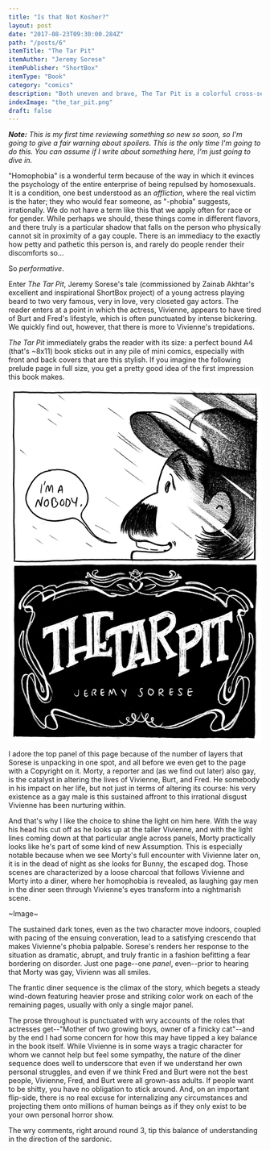 ```yaml
---
title: "Is that Not Kosher?"
layout: post
date: "2017-08-23T09:30:00.284Z"
path: "/posts/6"
itemTitle: "The Tar Pit"
itemAuthor: "Jeremy Sorese"
itemPublisher: "ShortBox"
itemType: "Book"
category: "comics"
description: "Both uneven and brave, The Tar Pit is a colorful cross-section of homophobia in fits and starts."
indexImage: "the_tar_pit.png"
draft: false
--- 
```


_**Note:** This is my first time reviewing something so new so soon, so I'm going to give a fair warning about spoilers. This is the only time I'm going to do this. You can assume if I write about something here, I'm just going to dive in._


"Homophobia" is a wonderful term because of the way in which it evinces the psychology of the entire enterprise of being repulsed by homosexuals. It is a condition, one best understood as an _affliction_, where the real victim is the hater; they who would fear someone, as "-phobia" suggests, irrationally. We do not have a term like this that we apply often for race or for gender. While perhaps we should, these things come in different flavors, and there truly is a particular shadow that falls on the person who physically cannot sit in proximity of a gay couple. There is an immediacy to the exactly how petty and pathetic this person is, and rarely do people render their discomforts so...

So _performative_.

Enter _The Tar Pit_, Jeremy Sorese's tale (commissioned by Zainab Akhtar's excellent and inspirational ShortBox project) of a young actress playing beard to two very famous, very in love, very closeted gay actors. The reader enters at a point in which the actress, Vivienne, appears to have tired of Burt and Fred's lifestyle, which is often punctuated by intense bickering. We quickly find out, however, that there is more to Vivienne's trepidations.

_The Tar Pit_ immediately grabs the reader with its size: a perfect bound A4 (that's ~8x11) book sticks out in any pile of mini comics, especially with front and back covers that are this stylish.  If you imagine the following prelude page in full size, you get a pretty good idea of the first impression this book makes.

![The Tar Pit](the_tar_pit.png)

I adore the top panel of this page because of the number of layers that Sorese is unpacking in one spot, and all before we even get to the page with a Copyright on it. Morty, a reporter and (as we find out later) also gay, is the catalyst in altering the lives of Vivienne, Burt, and Fred. He somebody in his impact on her life, but not just in terms of altering its course: his very existence as a gay male is this sustained affront to this irrational disgust Vivienne has been nurturing within.

And that's why I like the choice to shine the light on him here. With the way his head his cut off as he looks up at the taller Vivienne, and with the light lines coming down at that particular angle across panels, Morty practically looks like he's part of some kind of new Assumption.  This is especially notable because when we see Morty's full encounter with Vivienne later on, it is in the dead of night as she looks for Bunny, the escaped dog. Those scenes are characterized by a loose charcoal that follows Vivienne and Morty into a diner, where her homophobia is revealed, as laughing gay men in the diner seen through Vivienne's eyes transform into a nightmarish scene.

~Image~

The sustained dark tones, even as the two character move indoors, coupled with pacing of the ensuing converation, lead to a satisfying crescendo that makes Vivienne's phobia palpable. Sorese's renders her response to the situation as dramatic, abrupt, and truly frantic in a fashion befitting a fear bordering on disorder. Just one page--one _panel_, even--prior to hearing that Morty was gay, Vivienn was all smiles.

The frantic diner sequence is the climax of the story, which begets a steady wind-down featuring heavier prose and striking color work on each of the remaining pages, usually with only a single major panel. 

The prose throughout is punctuated with wry accounts of the roles that actresses get--"Mother of two growing boys, owner of a finicky cat"--and by the end I had some concern for how this may have tipped a key balance in the book itself. While Vivienne is in some ways a tragic character for whom we cannot help but feel some sympathy, the nature of the diner sequence does well to underscore that even if we understand her own personal struggles, and even if we think Fred and Burt were not the best people, Vivienne, Fred, and Burt were all grown-ass adults. If people want to be shitty, you have no obligation to stick around. And, on an important flip-side, there is no real excuse for internalizing any circumstances and projecting them onto millions of human beings as if they only exist to be your own personal horror show.

The wry comments, right around round 3, tip this balance of understanding in the direction of the sardonic.